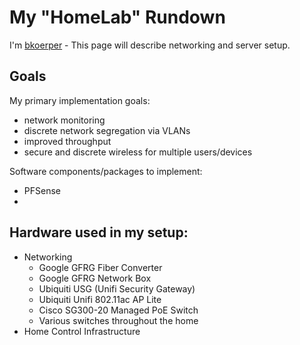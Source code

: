 # My "HomeLab" Rundown

I'm [bkoerper](https://bkoerper.com) - This page will describe networking and server setup.

## Goals

My primary implementation goals:
* network monitoring
* discrete network segregation via VLANs
* improved throughput
* secure and discrete wireless for multiple users/devices

Software components/packages to implement:
* PFSense
* 

## Hardware used in my setup: 
  * Networking
    * Google GFRG Fiber Converter
    * Google GFRG Network Box
    * Ubiquiti USG (Unifi Security Gateway)    
    * Ubiquiti Unifi 802.11ac AP Lite
    * Cisco SG300-20 Managed PoE Switch
    * Various switches throughout the home
  * Home Control Infrastructure
